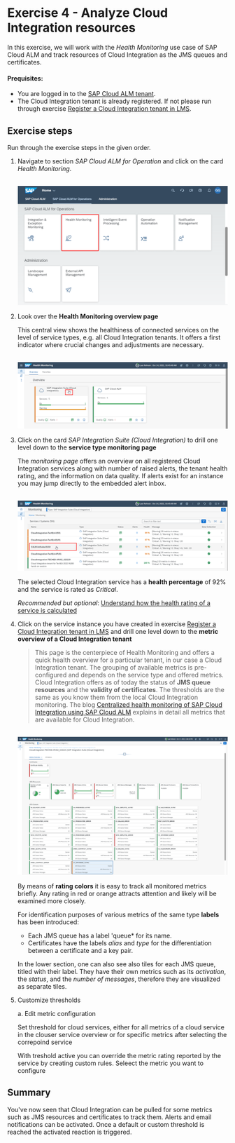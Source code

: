 # Exercise 4 - Analyze Cloud Integration resources

In this exercise, we will work with the *Health Monitoring* use case of SAP Cloud ALM and track resources of Cloud Integration as the JMS queues and certificates. 

#### Prequisites:
- You are logged in to the [SAP Cloud ALM tenant](https://teched22-cloudalm-003.authentication.eu10.hana.ondemand.com/).  
- The Cloud Integration tenant is already registered. If not please run through exercise [Register a Cloud Integration tenant in LMS](../ex1/ex11/readme.md).

## Exercise steps

Run through the exercise steps in the given order.

1.	Navigate to section *SAP Cloud ALM for Operation* and click on the card *Health Monitoring*.

      <br>![](/exercises/ex4/images/CALMLandingHealthMon.png)

2. Look over the **Health Monitoring overview page** 

   This central view shows the healthiness of connected services on the level of service types, e.g. all Cloud Integration tenants. It offers a first indicator where crucial changes and adjustments are necessary. 
   
   <br>![](/exercises/ex4/images/HMDrillDownToType.png)

3. Click on the card *SAP Integration Suite (Cloud Integration)* to drill one level down to the **service type monitoring page** 

   The *monitoring page* offers an overview on all registered Cloud Integration services along with number of raised alerts, the tenant health rating, and the information on data quality. If alerts exist for an instance you may jump directly to the embedded alert inbox.

   <br>![](/exercises/ex4/images/HMDrillDownToInstance.png)

   The selected Cloud Integration service has a **health percentage** of 92% and the service is rated as *Critical*.
   
   *Recommended but optional*: [Understand how the health rating of a service is calculated](./ex41/)

4.	Click on the service instance you have created in exercise [Register a Cloud Integration tenant in LMS](../ex1/ex11/readme.md) and drill one level down to the **metric overview of a Cloud Integration tenant**

      >
      > This page is the centerpiece of Health Monitoring and offers a quick health overview for a particular tenant, in our case a Cloud Integration tenant. The grouping of available metrics is pre-configured and depends on the service type and offered metrics. Cloud Integration offers as of today the status of **JMS queue resources** and the **validity of certificates**. The thresholds are the same as you know them from the local Cloud Integration monitoring. The blog [Centralized health monitoring of SAP Cloud Integration using SAP Cloud ALM](https://blogs.sap.com/2022/02/07/centralized-health-monitoring-of-sap-cloud-integration-using-sap-cloud-alm/) explains in detail all metrics that are available for Cloud Integration.
       >  
    
      <br>![](/exercises/ex4/images/HMMetricOverview.png)

      By means of **rating colors** it is easy to track all monitored metrics briefly. Any rating in red or orange attracts attention and likely will be examined more closely.

      For identification purposes of various metrics of the same type **labels** has been introduced: 

      - Each JMS queue has a label 'queue* for its name. 
      - Certificates have the labels *alias* and *type* for the differentiation between a certificate and a key pair.

      In the lower section, one can also see also tiles for each JMS queue, titled with their label. They have their own metrics such as its *activation*, the *status*, and the *number of messages*, therefore they are visualized as separate tiles.

5. Customize thresholds

   a. Edit metric configuration
   
   Set threshold for cloud services, either for all metrics of a cloud service in the clouser service overview or for specific metrics after selecting the correpoind service
   
   With treshold active you can override the metric rating reported by the service by creating custom rules. Seleect the metric you want to configure
   
## Summary

You've now seen that Cloud Integration can be pulled for some metrics such as JMS resources and certificates to track them. Alerts and email notifications can be activated. Once a default or custom threshold is reached the activated reaction is triggered. 


<!--
## Exercise 2.1 Sub Exercise 1 Description

After completing these steps you will have created...

1. Click here.
<br>![](/exercises/ex2/images/02_01_0010.png)

2.	Insert this line of code.
```abap
response->set_text( |Hello ABAP World! | ). 
```

## Exercise 2.2 Sub Exercise 2 Description

After completing these steps you will have...

1.	Enter this code.
```abap
DATA(lt_params) = request->get_form_fields(  ).
READ TABLE lt_params REFERENCE INTO DATA(lr_params) WITH KEY name = 'cmd'.
  IF sy-subrc = 0.
    response->set_status( i_code = 200
                     i_reason = 'Everything is fine').
    RETURN.
  ENDIF.

```
-->

